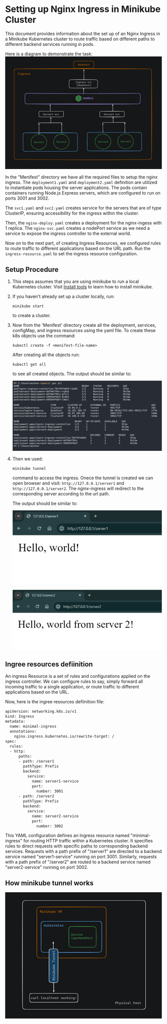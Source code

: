 # Setting up Nginx Ingress in Minikube Cluster

This document provides information about the set up of an Nginx Ingress in a Minikube Kubernetes cluster to route traffic based on different paths to different backend services running in pods.

Here is a diagram to demonstrate the task:
![alt text](./images/image.png)


In the "Menifest" directory we have all the required files to setup the nginx ingress. The `deployment1.yaml` and `deployment2.yaml` definition are utilized to instantiate pods housing the server applications. The pods contain containers running Node.js Express servers, which are configured to run on ports 3001 and 3002.

The `svc1.yaml` and `svc2.yaml` creates service for the servers that are of type ClusterIP, ensuring accessibility for the ingress within the cluster. 

Then, the `nginx-deploy.yaml` creates a deployment for the nginx-ingess with 1 replica. The `nginx-svc.yaml` creates a nodePort service as we need a service to expose the ingress controller to the external world.

Now on to the next part, of creating Ingress Resources, we configured rules to route traffic to different applications based on the URL path. Run the `ingress-resource.yaml` to set the ingress resource configuration.





## Setup Procedure

1. This steps assumes that you are using minikube to run a local Kubernetes cluster. Visit [Install tools](https://kubernetes.io/docs/tasks/tools/#minikube) to learn how to install minikube.

2. If you haven't already set up a cluster locally, run:
    ```
    minikube start
    ``` 
    to create a cluster.

3. Now from the 'Menifest' directory create all the deployment, services, configMap, and ingress resources using the yaml file. To create these k8s objects use the command: 
  
    ```
    kubectl create -f <menifest-file-name>
    ``` 

    After creating all the objects run: 

    ```
    kubectl get all
    ``` 

    to see all created objects. The output should be similar to:
    
    ![alt text](./images/image-1.png)

4.  Then we used:
    ```
    minikube tunnel
    ```
    command to access the     ingress. Onece the tunnel is created we can open browser and visit:
    `http://127.0.0.1/server1` and `http://127.0.0.1/server2`.
    The nginx-ingress will redirect to the corresponding server according to the url path.  

    The output should be similar to:

    ![alt text](./images/image-3.png)

    ![alt text](./images/image-4.png)
    
##  Ingree resources defiinition


An ingress Resource is a set of rules and configurations applied on the ingress controller. We can configure rules to say, simply forward all incoming traffic to a single application, or route traffic to different applications based on the URL.


Now, here is the ingree resources defiinition file:
```
apiVersion: networking.k8s.io/v1
kind: Ingress
metadata:
  name: minimal-ingress
  annotations:
    nginx.ingress.kubernetes.io/rewrite-target: /
spec:
  rules:
  - http:
      paths:
      - path: /server1
        pathType: Prefix
        backend:
          service:
            name: server1-service
            port:
              number: 3001
      - path: /server2
        pathType: Prefix
        backend:
          service:
            name: server2-service
            port:
              number: 3002
```


This YAML configuration defines an Ingress resource named "minimal-ingress" for routing HTTP traffic within a Kubernetes cluster. It specifies rules to direct requests with specific paths to corresponding backend services. Requests with a path prefix of "/server1" are directed to a backend service named "server1-service" running on port 3001. Similarly, requests with a path prefix of "/server2" are routed to a backend service named "server2-service" running on port 3002.


## How minikube tunnel works

![alt text](./images/image-2.png)